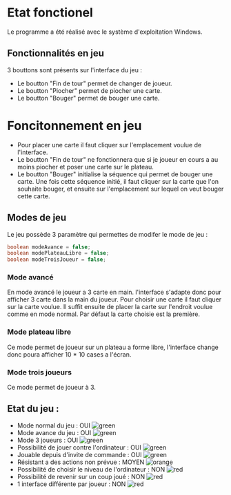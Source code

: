 # Etat fonctionel

Le programme a été réalisé avec le système d'exploitation Windows.


## Fonctionnalités en jeu 

3 bouttons sont présents sur l'interface du jeu :

* Le boutton "Fin de tour" permet de changer de joueur.
* Le boutton "Piocher" permet de piocher une carte.
* Le boutton "Bouger" permet de bouger une carte.

# Foncitonnement en jeu

* Pour placer une carte il faut cliquer sur l'emplacement voulue de l'interface.
* Le boutton "Fin de tour" ne fonctionnera que si je joueur en cours a au moins piocher et poser une carte sur le plateau.
* Le boutton "Bouger" initialise la séquence qui permet de bouger une carte. Une fois cette séquence initié, il faut cliquer sur la carte que l'on souhaite bouger, et ensuite sur l'emplacement sur lequel on veut bouger cette carte.

## Modes de jeu

Le jeu possède 3 paramètre qui permettes de modifer le mode de jeu :

```java
boolean modeAvance = false;
boolean modePlateauLibre = false;
boolean modeTroisJoueur = false;
```

### Mode avancé

En mode avancé le joueur a 3 carte en main. l'interface s'adapte donc pour afficher 3 carte dans la main du joueur. Pour choisir une carte il faut cliquer sur la carte voulue. Il suffit ensuite de placer la carte sur l'endroit voulue comme en mode normal. Par défaut la carte choisie est la première.

### Mode plateau libre

Ce mode permet de joueur sur un plateau a forme libre, l'interface change donc poura afficher 10 * 10 cases a l'écran.

### Mode trois joueurs

Ce mode permet de joueur à 3.



## Etat du jeu :

* Mode normal du jeu : OUI ![green](https://via.placeholder.com/15/c5f015/000000?text=+)
* Mode avance du jeu : OUI ![green](https://via.placeholder.com/15/c5f015/000000?text=+)
* Mode 3 joueurs : OUI ![green](https://via.placeholder.com/15/c5f015/000000?text=+)
* Possibilité de jouer contre l'ordinateur : OUI ![green](https://via.placeholder.com/15/c5f015/000000?text=+)
* Jouable depuis d'invite de commande : OUI ![green](https://via.placeholder.com/15/c5f015/000000?text=+)
* Résistant a des actions non prévue : MOYEN ![orange](https://via.placeholder.com/15/f37c20/000000?text=+)
* Possibilité de choisir le niveau de l'ordinateur : NON ![red](https://via.placeholder.com/15/f03c15/000000?text=+)
* Possibilité de revenir sur un coup joué : NON ![red](https://via.placeholder.com/15/f03c15/000000?text=+)
* 1 interface différente par joueur : NON ![red](https://via.placeholder.com/15/f03c15/000000?text=+)